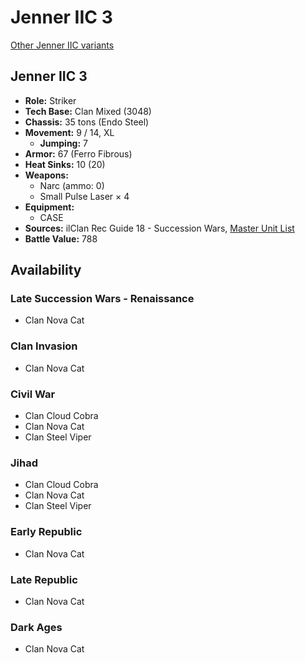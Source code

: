 # Jenner IIC 3

[Other Jenner IIC variants](../jenner_iic.md)

## Jenner IIC 3
- **Role:** Striker
- **Tech Base:** Clan Mixed (3048)
- **Chassis:** 35 tons (Endo Steel)
- **Movement:** 9 / 14, XL
  - **Jumping:** 7
- **Armor:** 67 (Ferro Fibrous)
- **Heat Sinks:** 10 (20)
- **Weapons:**
  - Narc (ammo: 0)
  - Small Pulse Laser × 4
- **Equipment:**
  - CASE
- **Sources:** ilClan Rec Guide 18 - Succession Wars, [Master Unit List](http://masterunitlist.info/Unit/Details/1700/jenner-iic-3)
- **Battle Value:** 788

## Availability

### Late Succession Wars - Renaissance
- Clan Nova Cat

### Clan Invasion
- Clan Nova Cat

### Civil War
- Clan Cloud Cobra
- Clan Nova Cat
- Clan Steel Viper

### Jihad
- Clan Cloud Cobra
- Clan Nova Cat
- Clan Steel Viper

### Early Republic
- Clan Nova Cat

### Late Republic
- Clan Nova Cat

### Dark Ages
- Clan Nova Cat

